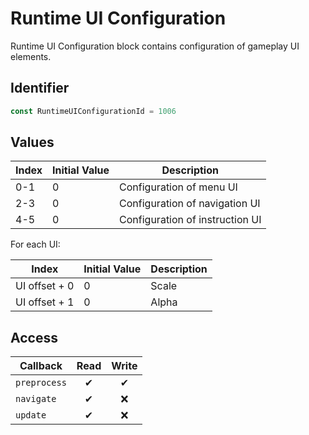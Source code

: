 # Runtime UI Configuration

Runtime UI Configuration block contains configuration of gameplay UI elements.

## Identifier

```ts
const RuntimeUIConfigurationId = 1006
```

## Values

| Index | Initial Value | Description                     |
| ----- | ------------- | ------------------------------- |
| 0-1   | 0             | Configuration of menu UI        |
| 2-3   | 0             | Configuration of navigation UI  |
| 4-5   | 0             | Configuration of instruction UI |

For each UI:

| Index         | Initial Value | Description |
| ------------- | ------------- | ----------- |
| UI offset + 0 | 0             | Scale       |
| UI offset + 1 | 0             | Alpha       |

## Access

| Callback     | Read | Write |
| ------------ | :--: | :---: |
| `preprocess` |  ✔   |   ✔   |
| `navigate`   |  ✔   |  ❌   |
| `update`     |  ✔   |  ❌   |
